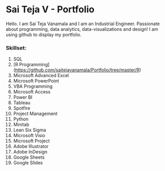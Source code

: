 # Sai Teja V - Portfolio
Hello. I am Sai Teja Vanamala and I am an Industrial Engineer. Passionate about programming, data analytics, data-visualizations and design!
I am using github to display my portfolio. 

### Skillset:

1.	SQL
2.	[R Programming] (https://github.com/saitejavanamala/Portfolio/tree/master/R)
3.	Microsoft Advanced Excel
4.	Microsoft PowerPoint
5.	VBA Programming
6.	Microsoft Access 
7.	Power BI
8.	Tableau
9.	Spotfire
10.	Project Management
11.	Python
12.	Minitab 
13.	Lean Six Sigma
14.	Microsoft Visio
15.	Microsoft Project
16.	Adobe Illustrator
17.	Adobe InDesign
18.	Google Sheets
19.	Google Slides



